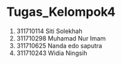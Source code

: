 # Tugas_Kelompok4
1. 311710114 Siti Solekhah
2. 311710298 Muhamad Nur Imam
3. 311710625 Nanda edo saputra
4. 311710243 Widia Ningsih
